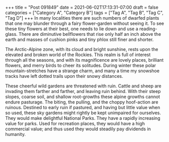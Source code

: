 +++
title = "Post 091849"
date = 2021-06-02T17:13:31-07:00
draft = false
categories = ["Category A", "Category B"]
tags = ["Tag A", "Tag B", "Tag C", "Tag D"]
+++
In many localities there are such numbers of dwarfed plants that one may blunder through a fairy flower-garden without seeing it. To see these tiny flowers at their best, one needs to lie down and use a reading-glass. There are diminutive bellflowers that rise only half an inch above the earth and masses of cushion pinks and tiny phlox still finer and shorter.

The Arctic-Alpine zone, with its cloud and bright sunshine, rests upon the elevated and broken world of the Rockies. This realm is full of interest through all the seasons, and with its magnificence are lovely places, brilliant flowers, and merry birds to cheer its solitudes. During winter these polar mountain-stretches have a strange charm, and many a time my snowshoe tracks have left dotted trails upon their snowy distances.

These cheerful wild gardens are threatened with ruin. Cattle and sheep are invading them farther and farther, and leaving ruin behind. With their steep slopes, coarse soil, and shallow root-growths these alpine growths cannot endure pasturage. The biting, the pulling, and the choppy hoof-action are ruinous. Destined to early ruin if pastured, and having but little value when so used, these sky gardens might rightly be kept unimpaired for ourselves. They would make delightful National Parks. They have a rapidly increasing value for parks. Used for recreation places, they would have a high commercial value; and thus used they would steadily pay dividends in humanity.
